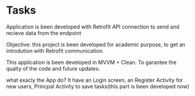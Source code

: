 # Tasks
Application is been developed with Retrofit API connection to send and recieve data from the endpoint

Objective: this project is been developed for academic purpose, to get an introdution with Retrofit communication.

This application is been developed in MVVM + Clean. To garantee the qualty of the code and future updates.

what exacly the App do?
  It have an Login screen, an Register Activity for new users, Princpal Activity to save tasks(this part is been developed now)

